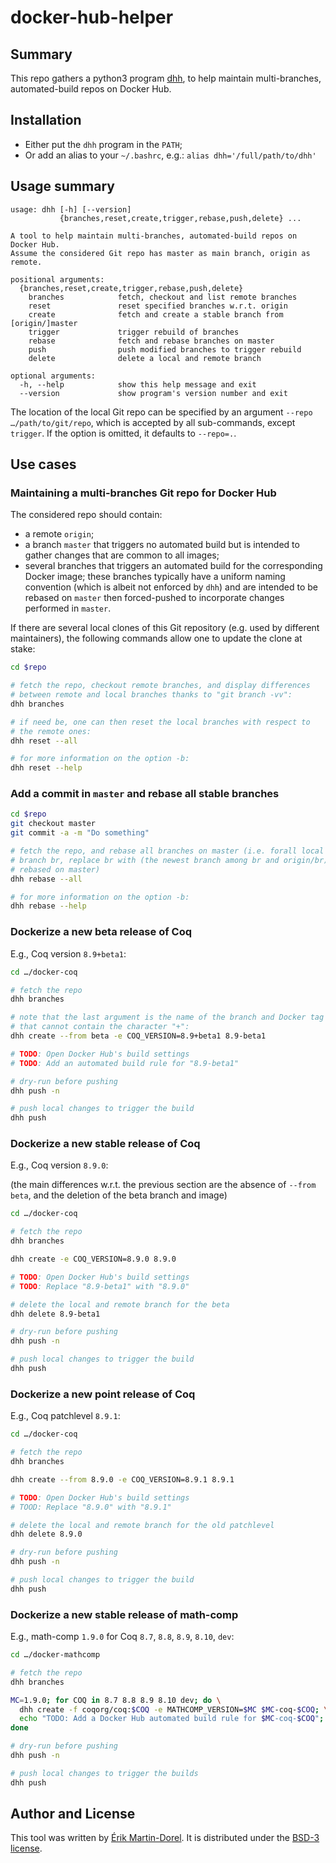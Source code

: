 # docker-hub-helper

## Summary

This repo gathers a python3 program [dhh](./dhh),
to help maintain multi-branches, automated-build repos on Docker Hub.

## Installation

* Either put the `dhh` program in the `PATH`;
* Or add an alias to your `~/.bashrc`, e.g.: `alias dhh='/full/path/to/dhh'`

## Usage summary

```
usage: dhh [-h] [--version]
           {branches,reset,create,trigger,rebase,push,delete} ...

A tool to help maintain multi-branches, automated-build repos on Docker Hub.
Assume the considered Git repo has master as main branch, origin as remote.

positional arguments:
  {branches,reset,create,trigger,rebase,push,delete}
    branches            fetch, checkout and list remote branches
    reset               reset specified branches w.r.t. origin
    create              fetch and create a stable branch from [origin/]master
    trigger             trigger rebuild of branches
    rebase              fetch and rebase branches on master
    push                push modified branches to trigger rebuild
    delete              delete a local and remote branch

optional arguments:
  -h, --help            show this help message and exit
  --version             show program's version number and exit
```

The location of the local Git repo can be specified by an argument
`--repo …/path/to/git/repo`, which is accepted by all sub-commands,
except `trigger`. If the option is omitted, it defaults to `--repo=.`.

## Use cases

### Maintaining a multi-branches Git repo for Docker Hub

The considered repo should contain:

* a remote `origin`;
* a branch `master` that triggers no automated build but is intended
  to gather changes that are common to all images;
* several branches that triggers an automated build for the
  corresponding Docker image; these branches typically have a uniform
  naming convention (which is albeit not enforced by `dhh`) and are
  intended to be rebased on `master` then forced-pushed to incorporate
  changes performed in `master`.

If there are several local clones of this Git repository (e.g. used by
different maintainers), the following commands allow one to update the
clone at stake:

```bash
cd $repo

# fetch the repo, checkout remote branches, and display differences
# between remote and local branches thanks to "git branch -vv":
dhh branches

# if need be, one can then reset the local branches with respect to
# the remote ones:
dhh reset --all

# for more information on the option -b:
dhh reset --help
```

### Add a commit in `master` and rebase all stable branches

```bash
cd $repo
git checkout master
git commit -a -m "Do something"

# fetch the repo, and rebase all branches on master (i.e. forall local
# branch br, replace br with (the newest branch among br and origin/br)
# rebased on master)
dhh rebase --all

# for more information on the option -b:
dhh rebase --help
```

### Dockerize a new beta release of Coq

E.g., Coq version `8.9+beta1`:

```bash
cd …/docker-coq

# fetch the repo
dhh branches

# note that the last argument is the name of the branch and Docker tag
# that cannot contain the character "+":
dhh create --from beta -e COQ_VERSION=8.9+beta1 8.9-beta1

# TODO: Open Docker Hub's build settings
# TODO: Add an automated build rule for "8.9-beta1"

# dry-run before pushing
dhh push -n

# push local changes to trigger the build
dhh push
```

### Dockerize a new stable release of Coq

E.g., Coq version `8.9.0`:

(the main differences w.r.t. the previous section are the absence of
`--from beta`, and the deletion of the beta branch and image)

```bash
cd …/docker-coq

# fetch the repo
dhh branches

dhh create -e COQ_VERSION=8.9.0 8.9.0

# TODO: Open Docker Hub's build settings
# TODO: Replace "8.9-beta1" with "8.9.0"

# delete the local and remote branch for the beta
dhh delete 8.9-beta1

# dry-run before pushing
dhh push -n

# push local changes to trigger the build
dhh push
```

### Dockerize a new point release of Coq

E.g., Coq patchlevel `8.9.1`:

```bash
cd …/docker-coq

# fetch the repo
dhh branches

dhh create --from 8.9.0 -e COQ_VERSION=8.9.1 8.9.1

# TODO: Open Docker Hub's build settings
# TOOD: Replace "8.9.0" with "8.9.1"

# delete the local and remote branch for the old patchlevel
dhh delete 8.9.0

# dry-run before pushing
dhh push -n

# push local changes to trigger the build
dhh push
```

### Dockerize a new stable release of math-comp

E.g., math-comp `1.9.0` for Coq `8.7`, `8.8`, `8.9`, `8.10`, `dev`:

```bash
cd …/docker-mathcomp

# fetch the repo
dhh branches

MC=1.9.0; for COQ in 8.7 8.8 8.9 8.10 dev; do \
  dhh create -f coqorg/coq:$COQ -e MATHCOMP_VERSION=$MC $MC-coq-$COQ; \
  echo "TODO: Add a Docker Hub automated build rule for $MC-coq-$COQ"; \
done

# dry-run before pushing
dhh push -n

# push local changes to trigger the builds
dhh push
```

## Author and License

This tool was written by [Érik Martin-Dorel](https://github.com/erikmd).
It is distributed under the
[BSD-3 license](https://opensource.org/licenses/BSD-3-Clause).
